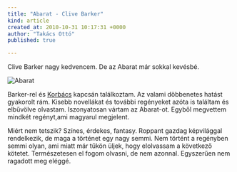 ```yaml
---
title: "Abarat - Clive Barker"
kind: article
created_at: 2010-10-31 10:17:31 +0000
author: "Takács Ottó"
published: true

---
```

Clive Barker nagy kedvencem. De az Abarat már sokkal kevésbé.

![Abarat](http://www.ekultura.hu/images/nagy/3359.jpg)

Barker-rel és [Korbács](http://www.ekultura.hu/olvasnivalo/ajanlok/cikk/2010-01-03/clive-barker-korbacs) kapcsán találkoztam. Az valami döbbenetes hatást gyakorolt rám. Kisebb novellákat és további regényeket azóta is találtam és elbűvölve olvastam. Iszonyatosan vártam az Abarat-ot. Egyből megvettem mindkét regényt,ami magyarul megjelent. 

Miért nem tetszik? Színes, érdekes, fantasy. Roppant gazdag képvilággal rendelkezik, de maga a történet egy nagy semmi. Nem történt a regényben semmi olyan, ami miatt már tűkön üljek, hogy elolvassam a következő kötetet. Természetesen el fogom olvasni, de nem azonnal. Egyszerűen nem ragadott meg eléggé.
<!--break-->

<div class='old-comments'></div>